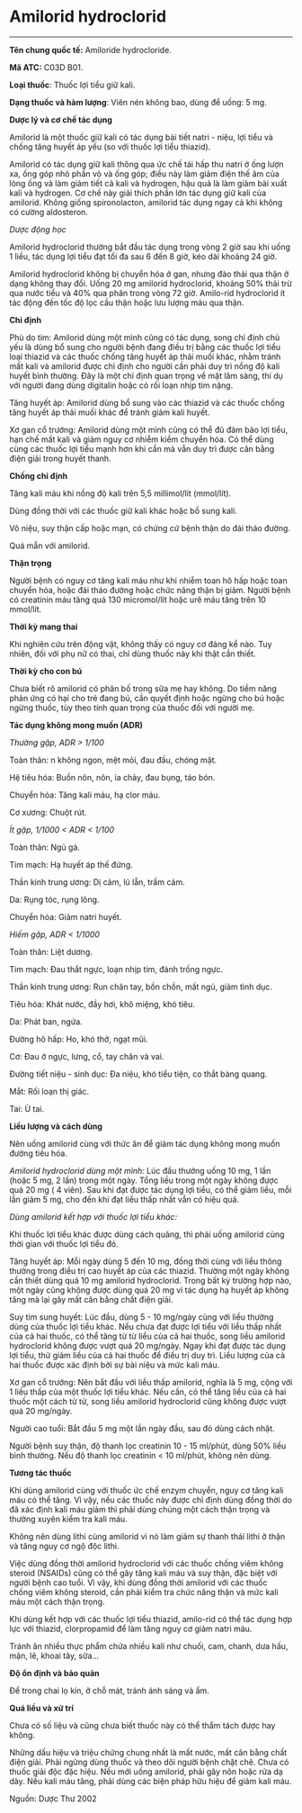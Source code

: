 # Amilorid hydroclorid

---

**Tên chung quốc tế:** Amiloride hydrocloride.

**Mã ATC:** C03D B01.

**Loại thuốc**: Thuốc lợi tiểu giữ kali.

**Dạng thuốc và hàm lượng**: Viên nén không bao, dùng để uống: 5 mg.

**Dược lý và cơ chế tác dụng**

Amilorid là một thuốc giữ kali có tác dụng bài tiết natri - niệu, lợi tiểu và chống tăng huyết áp yếu (so với thuốc lợi tiểu thiazid).

Amilorid có tác dụng giữ kali thông qua ức chế tái hấp thu natri ở ống lượn xa, ống góp nhỏ phần vỏ và ống góp; điều này làm giảm điện thế âm của lòng ống và làm giảm tiết cả kali và hydrogen, hậu quả là làm giảm bài xuất kali và hydrogen. Cơ chế này giải thích phần lớn tác dụng giữ kali của amilorid. Không giống spironolacton, amilorid tác dụng ngay cả khi không có cường aldosteron.

_Dược động học_

Amilorid hydroclorid thường bắt đầu tác dụng trong vòng 2 giờ sau khi uống 1 liều, tác dụng lợi tiểu đạt tối đa sau 6 đến 8 giờ, kéo dài khoảng 24 giờ.

Amilorid hydroclorid không bị chuyển hóa ở gan, nhưng đào thải qua thận ở dạng không thay đổi. Uống 20 mg amilorid hydroclorid, khoảng 50% thải trừ qua nước tiểu và 40% qua phân trong vòng 72 giờ. Amilo-rid hydroclorid ít tác động đến tốc độ lọc cầu thận hoặc lưu lượng máu qua thận.

**Chỉ định**

Phù do tim: Amilorid dùng một mình cũng có tác dụng, song chỉ định chủ yếu là dùng bổ sung cho người bệnh đang điều trị bằng các thuốc lợi tiểu loại thiazid và các thuốc chống tăng huyết áp thải muối khác, nhằm tránh mất kali và amilorid được chỉ định cho người cần phải duy trì nồng độ kali huyết bình thường. Ðây là một chỉ định quan trọng về mặt lâm sàng, thí dụ với người đang dùng digitalin hoặc có rối loạn nhịp tim nặng.

Tăng huyết áp: Amilorid dùng bổ sung vào các thiazid và các thuốc chống tăng huyết áp thải muối khác để tránh giảm kali huyết.

Xơ gan cổ trướng: Amilorid dùng một mình cũng có thể đủ đảm bảo lợi tiểu, hạn chế mất kali và giảm nguy cơ nhiễm kiềm chuyển hóa. Có thể dùng cùng các thuốc lợi tiểu mạnh hơn khi cần mà vẫn duy trì được cân bằng điện giải trong huyết thanh.

**Chống chỉ định**

Tăng kali máu khi nồng độ kali trên 5,5 millimol/lít (mmol/lít).

Dùng đồng thời với các thuốc giữ kali khác hoặc bổ sung kali.

Vô niệu, suy thận cấp hoặc mạn, có chứng cứ bệnh thận do đái tháo đường.

Quá mẫn với amilorid.

**Thận trọng**

Người bệnh có nguy cơ tăng kali máu như khi nhiễm toan hô hấp hoặc toan chuyển hóa, hoặc đái tháo đường hoặc chức năng thận bị giảm. Người bệnh có creatinin máu tăng quá 130 micromol/lít hoặc urê máu tăng trên 10 mmol/lít.

**Thời kỳ mang thai**

Khi nghiên cứu trên động vật, không thấy có nguy cơ đáng kể nào. Tuy nhiên, đối với phụ nữ có thai, chỉ dùng thuốc này khi thật cần thiết.

**Thời kỳ cho con bú**

Chưa biết rõ amilorid có phân bố trong sữa mẹ hay không. Do tiềm năng phản ứng có hại cho trẻ đang bú, cần quyết định hoặc ngừng cho bú hoặc ngừng thuốc, tùy theo tính quan trọng của thuốc đối với người mẹ.

**Tác dụng không mong muốn (ADR)**

_Thường gặp, ADR > 1/100_

Toàn thân: n không ngon, mệt mỏi, đau đầu, chóng mặt.

Hệ tiêu hóa: Buồn nôn, nôn, ỉa chảy, đau bụng, táo bón.

Chuyển hóa: Tăng kali máu, hạ clor máu.

Cơ xương: Chuột rút.

_Ít gặp, 1/1000 < ADR < 1/100_

Toàn thân: Ngủ gà.

Tim mạch: Hạ huyết áp thế đứng.

Thần kinh trung ương: Dị cảm, lú lẫn, trầm cảm.

Da: Rụng tóc, rụng lông.

Chuyển hóa: Giảm natri huyết.

_Hiếm gặp, ADR < 1/1000_

Toàn thân: Liệt dương.

Tim mạch: Ðau thắt ngực, loạn nhịp tim, đánh trống ngực.

Thần kinh trung ương: Run chân tay, bồn chồn, mất ngủ, giảm tình dục.

Tiêu hóa: Khát nước, đầy hơi, khô miệng, khó tiêu.

Da: Phát ban, ngứa.

Ðường hô hấp: Ho, khó thở, ngạt mũi.

Cơ: Ðau ở ngực, lưng, cổ, tay chân và vai.

Ðường tiết niệu - sinh dục: Ða niệu, khó tiểu tiện, co thắt bàng quang.

Mắt: Rối loạn thị giác.

Tai: Ù tai.

**Liều lượng và cách dùng**

Nên uống amilorid cùng với thức ăn để giảm tác dụng không mong muốn đường tiêu hóa.

_Amilorid hydroclorid dùng một mình:_ Lúc đầu thường uống 10 mg, 1 lần (hoặc 5 mg, 2 lần) trong một ngày. Tổng liều trong một ngày không được quá 20 mg ( 4 viên). Sau khi đạt được tác dụng lợi tiểu, có thể giảm liều, mỗi lần giảm 5 mg, cho đến khi đạt liều thấp nhất vẫn có hiệu quả.

_Dùng amilorid kết hợp với thuốc lợi tiểu khác:_

Khi thuốc lợi tiểu khác được dùng cách quãng, thì phải uống amilorid cùng thời gian với thuốc lợi tiểu đó.

Tăng huyết áp: Mỗi ngày dùng 5 đến 10 mg, đồng thời cùng với liều thông thường trong điều trị cao huyết áp của các thiazid. Thường một ngày không cần thiết dùng quá 10 mg amilorid hydroclorid. Trong bất kỳ trường hợp nào, một ngày cũng không được dùng quá 20 mg vì tác dụng hạ huyết áp không tăng mà lại gây mất cân bằng chất điện giải.

Suy tim sung huyết: Lúc đầu, dùng 5 - 10 mg/ngày cùng với liều thường dùng của thuốc lợi tiểu khác. Nếu chưa đạt được lợi tiểu với liều thấp nhất của cả hai thuốc, có thể tăng từ từ liều của cả hai thuốc, song liều amilorid hydroclorid không được vượt quá 20 mg/ngày. Ngay khi đạt được tác dụng lợi tiểu, thử giảm liều của cả hai thuốc để điều trị duy trì. Liều lượng của cả hai thuốc được xác định bởi sự bài niệu và mức kali máu.

Xơ gan cổ trướng: Nên bắt đầu với liều thấp amilorid, nghĩa là 5 mg, cộng với 1 liều thấp của một thuốc lợi tiểu khác. Nếu cần, có thể tăng liều của cả hai thuốc một cách từ từ, song liều amilorid hydroclorid cũng không được vượt quá 20 mg/ngày.

Người cao tuổi: Bắt đầu 5 mg một lần ngày đầu, sau đó dùng cách nhật.

Người bệnh suy thận, độ thanh lọc creatinin 10 - 15 ml/phút, dùng 50% liều bình thường. Nếu độ thanh lọc creatinin < 10 ml/phút, không nên dùng.

**Tương tác thuốc**

Khi dùng amilorid cùng với thuốc ức chế enzym chuyển, nguy cơ tăng kali máu có thể tăng. Vì vậy, nếu các thuốc này được chỉ định dùng đồng thời do đã xác định kali máu giảm thì phải dùng chúng một cách thận trọng và thường xuyên kiểm tra kali máu.

Không nên dùng lithi cùng amilorid vì nó làm giảm sự thanh thải lithi ở thận và tăng nguy cơ ngộ độc lithi.

Việc dùng đồng thời amilorid hydroclorid với các thuốc chống viêm không steroid (NSAIDs) cũng có thể gây tăng kali máu và suy thận, đặc biệt với người bệnh cao tuổi. Vì vậy, khi dùng đồng thời amilorid với các thuốc chống viêm không steroid, cần phải kiểm tra chức năng thận và mức kali máu một cách thận trọng.

Khi dùng kết hợp với các thuốc lợi tiểu thiazid, amilo-rid có thể tác dụng hợp lực với thiazid, clorpropamid để làm tăng nguy cơ giảm natri máu.

Tránh ăn nhiều thực phẩm chứa nhiều kali như chuối, cam, chanh, dưa hấu, mận, lê, khoai tây, sữa...

**Ðộ ổn định và bảo quản**

Ðể trong chai lọ kín, ở chỗ mát, tránh ánh sáng và ẩm.

**Quá liều và xử trí**

Chưa có số liệu và cũng chưa biết thuốc này có thể thẩm tách được hay không.

Những dấu hiệu và triệu chứng chung nhất là mất nước, mất cân bằng chất điện giải. Phải ngừng dùng thuốc và theo dõi người bệnh chặt chẽ. Chưa có thuốc giải độc đặc hiệu. Nếu mới uống amilorid, phải gây nôn hoặc rửa dạ dày. Nếu kali máu tăng, phải dùng các biện pháp hữu hiệu để giảm kali máu.

Nguồn: Dược Thư 2002